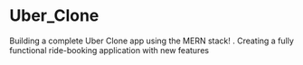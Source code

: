 # Uber_Clone
Building  a complete Uber Clone app using the MERN stack! . Creating a fully functional ride-booking application with new features

